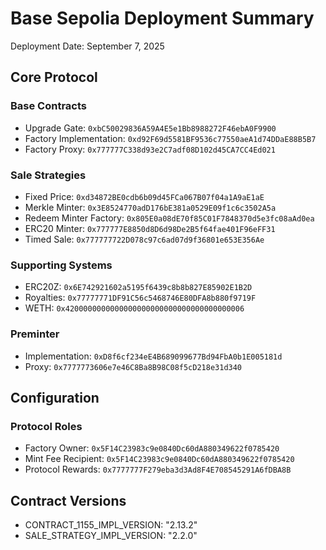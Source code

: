 # Base Sepolia Deployment Summary

Deployment Date: September 7, 2025

## Core Protocol

### Base Contracts
- Upgrade Gate: `0xbC50029836A59A4E5e1Bb8988272F46ebA0F9900`
- Factory Implementation: `0xd92F69d5581BF9536c77550aeA1d74DDaE88B5B7`
- Factory Proxy: `0x777777C338d93e2C7adf08D102d45CA7CC4Ed021`

### Sale Strategies
- Fixed Price: `0xd34872BE0cdb6b09d45FCa067B07f04a1A9aE1aE`
- Merkle Minter: `0x3E8524770adD176bE381a0529E09f1c6c3502A5a`
- Redeem Minter Factory: `0x805E0a08dE70f85C01F7848370d5e3fc08aAd0ea`
- ERC20 Minter: `0x777777E8850d8D6d98De2B5f64fae401F96eFF31`
- Timed Sale: `0x777777722D078c97c6ad07d9f36801e653E356Ae`

### Supporting Systems
- ERC20Z: `0x6E742921602a5195f6439c8b8b827E85902E1B2D`
- Royalties: `0x77777771DF91C56c5468746E80DFA8b880f9719F`
- WETH: `0x4200000000000000000000000000000000000006`

### Preminter
- Implementation: `0xD8f6cf234eE4B689099677Bd94FbA0b1E005181d`
- Proxy: `0x7777773606e7e46C8Ba8B98C08f5cD218e31d340`

## Configuration

### Protocol Roles
- Factory Owner: `0x5F14C23983c9e0840Dc60dA880349622f0785420`
- Mint Fee Recipient: `0x5F14C23983c9e0840Dc60dA880349622f0785420`
- Protocol Rewards: `0x7777777F279eba3d3Ad8F4E708545291A6fDBA8B`

## Contract Versions
- CONTRACT_1155_IMPL_VERSION: "2.13.2"
- SALE_STRATEGY_IMPL_VERSION: "2.2.0"
